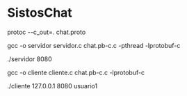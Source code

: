 # SistosChat

protoc --c_out=. chat.proto


gcc -o servidor servidor.c chat.pb-c.c -pthread -lprotobuf-c

./servidor 8080


gcc -o cliente cliente.c chat.pb-c.c -lprotobuf-c

./cliente 127.0.0.1 8080 usuario1